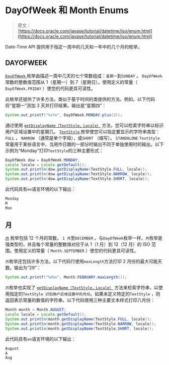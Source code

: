 # DayOfWeek 和 Month Enums

> 原文： [https://docs.oracle.com/javase/tutorial/datetime/iso/enum.html](https://docs.oracle.com/javase/tutorial/datetime/iso/enum.html)

Date-Time API 提供用于指定一周中的几天和一年中的几个月的枚举。

## DAYOFWEEK

[`DayOfWeek` ](https://docs.oracle.com/javase/8/docs/api/java/time/DayOfWeek.html)枚举由描述一周中几天的七个常数组成：`星期一`到`SUNDAY` 。 `DayOfWeek`常数的整数值范围从 1（星期一）到 7（星期日）。使用定义的常量（ `DayOfWeek.FRIDAY` ）使您的代码更具可读性。

此枚举还提供了许多方法，类似于基于时间的类提供的方法。例如，以下代码将“星期一”添加 3 天并打印结果。输出是“星期四”：

```java
System.out.printf("%s%n", DayOfWeek.MONDAY.plus(3));

```

通过使用 [`getDisplayName（TextStyle，Locale）`](https://docs.oracle.com/javase/8/docs/api/java/time/DayOfWeek.html#getDisplayName-java.time.format.TextStyle-java.util.Locale-) 方法，您可以检索字符串以标识用户区域设置中的星期几。 [`TextStyle` ](https://docs.oracle.com/javase/8/docs/api/java/time/format/TextStyle.html)枚举使您可以指定要显示的字符串类型： `FULL` ， `NARROW` （通常是单个字母），或`SHORT` （缩写）。 `STANDALONE` `TextStyle`常量用于某些语言中，当用作日期的一部分时输出不同于单独使用时的输出。以下示例为“Monday”打印`TextStyle`的三种主要形式：

```java
DayOfWeek dow = DayOfWeek.MONDAY;
Locale locale = Locale.getDefault();
System.out.println(dow.getDisplayName(TextStyle.FULL, locale));
System.out.println(dow.getDisplayName(TextStyle.NARROW, locale));
System.out.println(dow.getDisplayName(TextStyle.SHORT, locale));

```

此代码具有`en`语言环境的以下输出：

```java
Monday
M
Mon

```

## 月

[`月`](https://docs.oracle.com/javase/8/docs/api/java/time/Month.html) 枚举包括 12 个月的常数， `1 月`至`DECEMBER` 。与`DayOfWeek`枚举一样，`月`枚举是强类型的，并且每个常量的整数值对应于从 1（1 月）到 12（12 月）的 ISO 范围。使用定义的常量（ `Month.SEPTEMBER` ）使您的代码更具可读性。

`月`枚举还包括许多方法。以下代码行使用`maxLength`方法打印 2 月份的最大可能天数。输出为“29”：

```java
System.out.printf("%d%n", Month.FEBRUARY.maxLength());

```

`月`枚举也实现了 [`getDisplayName（TextStyle，Locale）`](https://docs.oracle.com/javase/8/docs/api/java/time/Month.html#getDisplayName-java.time.format.TextStyle-java.util.Locale-) 方法来检索字符串，以使用指定的`TextStyle 识别用户区域设置中的月份`。如果未定义特定的`TextStyle` ，则返回表示常量的数值的字符串。以下代码使用三种主要文本样式打印八月份：

```java
Month month = Month.AUGUST;
Locale locale = Locale.getDefault();
System.out.println(month.getDisplayName(TextStyle.FULL, locale));
System.out.println(month.getDisplayName(TextStyle.NARROW, locale));
System.out.println(month.getDisplayName(TextStyle.SHORT, locale));

```

此代码具有`en`语言环境的以下输出：

```java
August
A
Aug

```